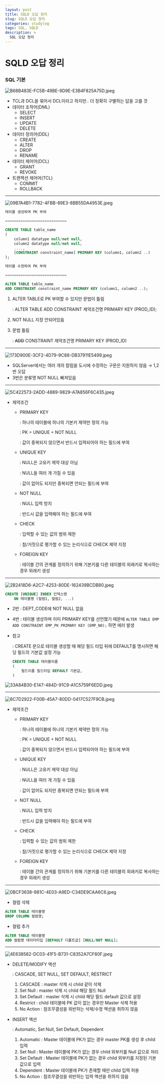 ```yaml
---
layout: post
title: SQLD 오답 정리
slug: SQLD 오답 정리
categories: studylog
tags: SQL, SQLD
description: >
  SQL 오답 정리 
---
```

# SQLD 오답 정리

### SQL 기본

![B68B483E-FC5B-49BE-9D9E-E3B4F825A75D.jpeg](https://s3-us-west-2.amazonaws.com/secure.notion-static.com/40dc2807-6b66-42fe-ace9-fe4e36ffc940/B68B483E-FC5B-49BE-9D9E-E3B4F825A75D.jpeg)

- TCL과 DCL을 묶어서 DCL이라고 하지만.. 더 정확히 구별하는 답을 고를 것
- 데이터 조작어(DML)
    - SELECT
    - INSERT
    - UPDATE
    - DELETE
- 데이터 정의어(DDL)
    - CREATE
    - ALTER
    - DROP
    - RENAME
- 데이터 제어어(DCL)
    - GRANT
    - REVOKE
- 트랜잭션 제어어(TCL)
    - COMMIT
    - ROLLBACK

---

![09B7A4B1-7782-4FBB-89E3-8BB55DA4953E.jpeg](https://s3-us-west-2.amazonaws.com/secure.notion-static.com/3918bc55-5a06-4ee5-9317-ec3f0b553705/09B7A4B1-7782-4FBB-89E3-8BB55DA4953E.jpeg)

```sql
테이블 생성하며 PK 부여

============================

CREATE TABLE table_name
(
	column1 datatype null/not null,
	column2 datatype null/not null,
	....,
	[CONSTRAINT constraint_name] PRIMARY KEY (column1, column2 ..)
);
```

```sql
테이블 수정하여 PK 부여

============================

ALTER TABLE table_name
ADD CONSTRAINT constraint_name PRIMARY KEY (column1, column2 ..);
```

1. ALTER TABLE로 PK 부여할 수 있지만 문법이 틀림
    
    : ALTER TABLE ADD CONSTRAINT 제약조건명 PRIMARY KEY (PROD_ID);
    
2. NOT NULL 지정 안되어있음
3. 문법 틀림
    
    : ~~ADD~~ CONSTRAINT 제약조건명 PRIMARY KEY (PROD_ID)
    

---

![173D900E-3CF2-4D79-9C88-DB37911E5499.jpeg](https://s3-us-west-2.amazonaws.com/secure.notion-static.com/21a2ea75-2ec4-4e94-9ccf-4677f63e3ae6/173D900E-3CF2-4D79-9C88-DB37911E5499.jpeg)

- SQLServer에서는 여러 개의 칼럼을 도시에 수정하는 구문은 지원하지 않음 → 1,2번 오답
- 3번은 분류명 NOT NULL 빠져있음

---

![5C422573-2ADD-4889-9829-A7A856F6C435.jpeg](https://s3-us-west-2.amazonaws.com/secure.notion-static.com/087ed0a3-9fe5-47b4-be0b-e82772f57e5e/5C422573-2ADD-4889-9829-A7A856F6C435.jpeg)

- 제약조건
    - PRIMARY KEY
        
        : 하나의 테이블에 하나의 기본키 제약만 정의 가능
        
        : PK = UNIQUE + NOT NULL
        
        : 값이 중복되지 않으면서 반드시 입력되어야 하는 필드에 부여
        
    - UNIQUE KEY
        
        : NULL은 고유키 제약 대상 아님
        
        : NULL을 여러 개 가질 수 있음
        
        : 값이 없어도 되지만 중복되면 안되는 필드에 부여
        
    - NOT NULL
        
        : NULL 입력 방지
        
        : 반드시 값을 입력해야 하는 필드에 부여
        
    - CHECK
        
        : 입력할 수 있는 값의 범위 제한
        
        : 참/거짓으로 평가할 수 있는 논리식으로 CHECK 제약 지정
        
    - FOREIGN KEY
        
        : 테이블 간의 관계를 정의하기 위해 기본키를 다른 테이블의 외래키로 복사하는 경우 외래키 생성
        

---

![2B2418D6-A2C7-4253-80DE-162439BCDB80.jpeg](https://s3-us-west-2.amazonaws.com/secure.notion-static.com/ace9bb70-4784-412b-aa67-77f69e366033/2B2418D6-A2C7-4253-80DE-162439BCDB80.jpeg)

```sql
CREATE [UNIQUE] INDEX 인덱스명
	ON 테이블명 (컬럼1, 컬럼2, ...)
```

- 2번 : DEPT_CODE에 NOT NULL 없음
- 4번 : 테이블 생성하며 이미 PRIMARY KEY를 선언했기 때문에 `ALTER TABLE EMP ADD CONSTRAINT EMP_PK PRIMARY KEY (EMP_NO);` 하면 에러 발생

- 참고
    
    : CREATE 문으로 테이블 생성할 때 해당 필드 타입 뒤에 DEFAULT를 명시하면 해당 필드의 기본값 설정 가능
    
    ```sql
    CREATE TABLE 테이블이름
    (
    	필드이름 필드타입 DEFAULT 기본값,
    )
    ```
    

![33A84B30-E147-484D-91C9-A1C5759F6EDD.jpeg](https://s3-us-west-2.amazonaws.com/secure.notion-static.com/1621344d-19b3-4b74-9d7e-cdb447109134/33A84B30-E147-484D-91C9-A1C5759F6EDD.jpeg)

---

![6C7D2922-F00B-45A7-80DD-0417C527F9CB.jpeg](https://s3-us-west-2.amazonaws.com/secure.notion-static.com/74ec6515-816e-47da-8cd8-1822b8199f26/6C7D2922-F00B-45A7-80DD-0417C527F9CB.jpeg)

- 제약조건
    - PRIMARY KEY
        
        : 하나의 테이블에 하나의 기본키 제약만 정의 가능
        
        : PK = UNIQUE + NOT NULL
        
        : 값이 중복되지 않으면서 반드시 입력되어야 하는 필드에 부여
        
    - UNIQUE KEY
        
        : NULL은 고유키 제약 대상 아님
        
        : NULL을 여러 개 가질 수 있음
        
        : 값이 없어도 되지만 중복되면 안되는 필드에 부여
        
    - NOT NULL
        
        : NULL 입력 방지
        
        : 반드시 값을 입력해야 하는 필드에 부여
        
    - CHECK
        
        : 입력할 수 있는 값의 범위 제한
        
        : 참/거짓으로 평가할 수 있는 논리식으로 CHECK 제약 지정
        
    - FOREIGN KEY
        
        : 테이블 간의 관계를 정의하기 위해 기본키를 다른 테이블의 외래키로 복사하는 경우 외래키 생성
        

---

![0BCF3638-981C-4E03-A9ED-C34DE9CAA6C6.jpeg](https://s3-us-west-2.amazonaws.com/secure.notion-static.com/ce80871f-fc7a-4dd9-bbb9-50eb9c2428f3/0BCF3638-981C-4E03-A9ED-C34DE9CAA6C6.jpeg)

- 컬럼 삭제

```sql
ALTER TABLE 테이블명
DROP COLUMN 컬럼명;
```

- 컬럼 추가

```sql
ALTER TABLE 테이블명
ADD 컬럼명 데이터타입 [DEFAULT 디폴트값] [NULL/NOT NULL];
```

---

![4E638582-DC03-41F5-B731-C8352A7CF60F.jpeg](https://s3-us-west-2.amazonaws.com/secure.notion-static.com/43650ea2-d690-4d86-b8a8-5689e4fef6f5/4E638582-DC03-41F5-B731-C8352A7CF60F.jpeg)

- DELETE/MODIFY 액션
    
    : CASCADE, SET NULL, SET DEFAULT, RESTRICT
    
    1. CASCADE : master 삭제 시 child 같이 삭제
    2. Set Null : master 삭제 시 child 해당 필드 Null
    3. Set Default : master 삭제 시 child 해당 필드 default 값으로 설정
    4. Restrict : child 테이블에 PK 값이 없는 경우만 Master 삭제 허용
    5. No Action : 참조무결성을 위반하는 삭제/수정 액션을 취하지 않음

- INSERT 액션
    
    : Automatic, Set Null, Set Default, Dependent
    
    1. Automatic : Master 테이블에 PK가 없는 경우 master PK를 생성 후 child 입력
    2. Set Null : Master 테이블에 PK가 없는 경우 child 외부키를 Null 값으로 처리
    3. Set Default : Master 테이블에 PK가 없는 경우 child 외부키를 지정된 기본값으로 입력
    4. Dependent : Master 테이블에 PK가 존재할 때만 child 입력 허용
    5. No Action : 참조무결성을 위반하는 입력 액션을 취하지 않음